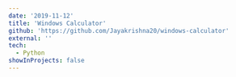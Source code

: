 ```yaml
---
date: '2019-11-12'
title: 'Windows Calculator'
github: 'https://github.com/Jayakrishna20/windows-calculator'
external: ''
tech:
  - Python
showInProjects: false
---
```

